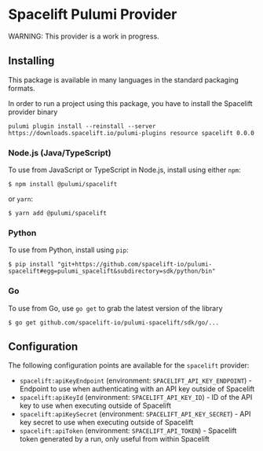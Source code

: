 # Spacelift Pulumi Provider

WARNING: This provider is a work in progress.

## Installing

This package is available in many languages in the standard packaging formats.

In order to run a project using this package, you have to install the Spacelift provider binary
```
pulumi plugin install --reinstall --server https://downloads.spacelift.io/pulumi-plugins resource spacelift 0.0.0
```

### Node.js (Java/TypeScript)

To use from JavaScript or TypeScript in Node.js, install using either `npm`:

    $ npm install @pulumi/spacelift

or `yarn`:

    $ yarn add @pulumi/spacelift

### Python

To use from Python, install using `pip`:

    $ pip install "git+https://github.com/spacelift-io/pulumi-spacelift#egg=pulumi_spacelift&subdirectory=sdk/python/bin"

### Go

To use from Go, use `go get` to grab the latest version of the library

    $ go get github.com/spacelift-io/pulumi-spacelift/sdk/go/...

## Configuration

The following configuration points are available for the `spacelift` provider:

- `spacelift:apiKeyEndpoint` (environment: `SPACELIFT_API_KEY_ENDPOINT`) - Endpoint to use when authenticating with an API key outside of Spacelift
- `spacelift:apiKeyId` (environment: `SPACELIFT_API_KEY_ID`) - ID of the API key to use when executing outside of Spacelift
- `spacelift:apiKeySecret` (environment: `SPACELIFT_API_KEY_SECRET`) - API key secret to use when executing outside of Spacelift
- `spacelift:apiToken` (environment: `SPACELIFT_API_TOKEN`) - Spacelift token generated by a run, only useful from within Spacelift
